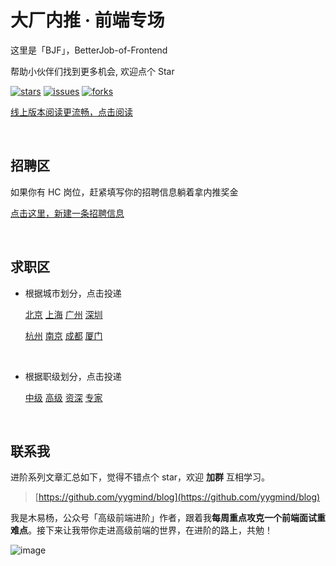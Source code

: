 # 大厂内推 · 前端专场

这里是「BJF」，BetterJob-of-Frontend

帮助小伙伴们找到更多机会, 欢迎点个 Star

[![stars](https://img.shields.io/github/stars/Advanced-Frontend/BetterJob-of-Frontend)](https://github.com/Advanced-Frontend/BetterJob-of-Frontend)  [![issues](https://img.shields.io/github/issues/Advanced-Frontend/BetterJob-of-Frontend)](https://github.com/Advanced-Frontend/BetterJob-of-Frontend/issues)  [![forks](https://img.shields.io/github/forks/Advanced-Frontend/BetterJob-of-Frontend)](https://github.com/Advanced-Frontend/BetterJob-of-Frontend)



[线上版本阅读更流畅，点击阅读](https://muyiy.vip/job/)

<br/>


## 招聘区

如果你有 HC 岗位，赶紧填写你的招聘信息躺着拿内推奖金

[点击这里，新建一条招聘信息](https://github.com/Advanced-Frontend/BetterJob-of-Frontend/issues/new?assignees=&labels=&template=add-job-information.md&title=公司名+-+地点+-+岗位级别+-+薪资范围)

<br/>



## 求职区

* 根据城市划分，点击投递

  [北京](https://github.com/Advanced-Frontend/BetterJob-of-Frontend/issues?q=is%3Aissue+is%3Aopen+label%3A北京)    [上海](https://github.com/Advanced-Frontend/BetterJob-of-Frontend/issues?q=is%3Aissue+is%3Aopen+label%3A上海)    [广州](https://github.com/Advanced-Frontend/BetterJob-of-Frontend/issues?q=is%3Aissue+is%3Aopen+label%3A广州)    [深圳](https://github.com/Advanced-Frontend/BetterJob-of-Frontend/issues?q=is%3Aissue+is%3Aopen+label%3A深圳)    

  [杭州](https://github.com/Advanced-Frontend/BetterJob-of-Frontend/issues?q=is%3Aissue+is%3Aopen+label%3A杭州)    [南京](https://github.com/Advanced-Frontend/BetterJob-of-Frontend/issues?q=is%3Aissue+is%3Aopen+label%3A南京)    [成都](https://github.com/Advanced-Frontend/BetterJob-of-Frontend/issues?q=is%3Aissue+is%3Aopen+label%3A成都)    [厦门](https://github.com/Advanced-Frontend/BetterJob-of-Frontend/issues?q=is%3Aissue+is%3Aopen+label%3A厦门)

<br/>



* 根据职级划分，点击投递

  [中级](https://github.com/Advanced-Frontend/BetterJob-of-Frontend/issues?q=is%3Aissue+is%3Aopen+label%3A中级)    [高级](https://github.com/Advanced-Frontend/BetterJob-of-Frontend/issues?q=is%3Aissue+is%3Aopen+label%3A高级)    [资深](https://github.com/Advanced-Frontend/BetterJob-of-Frontend/issues?q=is%3Aissue+is%3Aopen+label%3A资深)    [专家](https://github.com/Advanced-Frontend/BetterJob-of-Frontend/issues?q=is%3Aissue+is%3Aopen+label%3A专家)

<br/>



## 联系我

进阶系列文章汇总如下，觉得不错点个 star，欢迎 **加群** 互相学习。

> [https://github.com/yygmind/blog](https://github.com/yygmind/blog)

我是木易杨，公众号「高级前端进阶」作者，跟着我**每周重点攻克一个前端面试重难点**。接下来让我带你走进高级前端的世界，在进阶的路上，共勉！

![image](https://github.com/yygmind/blog/raw/master/images/weixin_re.png)
